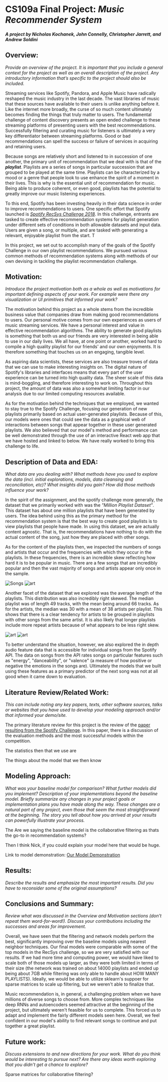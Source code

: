 # CS109a Final Project: *Music Recommender System*
##### A project by Nicholas Kochanek, John Connelly, Christopher Jarrett, and Andrew Soldini	

## Overview: 
_Provide an overview of the project. It is important that you include a general context for the project as well as an overall description of the project. Any introductory information that’s specific to the project should also be included._


Streaming services like Spotify, Pandora, and Apple Music have radically reshaped the music industry in the last decade. The vast libraries of music that these sources have available to their users is unlike anything before it. Like the internet more broadly, the curse of so much content ultimately becomes finding the things that truly matter to users. The fundamental challenge of content discovery presents an open ended challenge to these streaming platforms of presenting users with the best recommendations. Successfully filtering and curating music for listeners is ultimately a very key differentiator between streaming platforms. Good or bad recommendations can spell the success or failure of services in acquiring and retaining users. 

Because songs are relatively short and listened to in succession of one another, the primary unit of recommendation that we deal with is that of the ___playlist___. Playlists are a series of songs in particular succession that are grouped to be played at the same time. Playlists can be characterized by a mood or a genre that people look to use enhance the spirit of a moment in their lives. This is why is the essential unit of recommendation for music. Being able to produce coherent, or even good, playlists has the potential to greatly improve our music listening experiences.

To this end, Spotify has been investing heavily in their data science in order to improve recommendations to users. One specific effort that Spotify launched is _[Spotify RecSys Challenge 2018](https://recsys-challenge.spotify.com/)_. In this challenge, entrants are tasked to create effective recommendation systems for playlist generation under different sets of conditions in both allowable datasets and input data. Users are given a song, or multiple, and are tasked with generating a relevant, enjoyable playlist from the start. T  

In this project, we set out to accomplish many of the goals of the Spotify Challenge in our own playlist recommendations. We pursued various common methods of recommendation systems along with methods of our own devising in tackling the playlist recommendation challenge.

## Motivation: 
_Introduce the project motivation both as a whole as well as motivations for important defining aspects of your work. For example were there any visualization or UI primitives that informed your work?_

The motivation behind this project as a whole stems from the incredible business value that companies draw from making good recommendations to users. Our personal motive comes from our own experiences as users of music streaming services. We have a personal interest and value in effective recommendation algorithms. The ability to generate good playlists is something that both us and our friends are very interested in being able to use in our daily lives. We all have, at one point or another, worked hard to compile a high quality playlist for our friends' and our own enjoyments. It is therefore something that touches us on an engaging, tangible level. 

As aspiring data scientists, these services are also treasure troves of data that we can use to make interesting insights on. The digital nature of Spotify's libraries and interfaces means that every part of the user experience can be turned into high quality data. The sheer scale of this data is mind-boggling, and therefore interesting to work on. Throughout this project, the amount of data was also a somewhat limiting factor in our analysis due to our limited computing resources available.

As for the motivation behind the techniques that we employed, we wanted to stay true to the Spotify Challenge, focusing our generation of new playlists primarily based on actual user-generated playlists. Because of this, our models were ones that could see the data as a graphical web of interactions between songs that appear together in these user generated playlists. We also believed that our model's method and performance can be well demonstrated through the use of an interactive React web app that we have hosted and linked to below. We have really worked to bring this challenge to life.


## Description of Data and EDA: 
_What data are you dealing with? What methods have you used to explore the data (incl. initial explorations, models, data cleansing and reconciliation, etc)? What insights did you gain? How did those methods influence your work?_

In the spirit of the assignment, and the spotify challenge more generally, the dataset that we primarily worked with was the _"Million Playlist Dataset"_. This dataset has about one million playlists that have been generated by users. The idea behind using this as the primary method for the recommendation system is that the best way to create good playlists is to view playlists that people have made. In using this dataset, we are actually content agnostic. That is, the recommendations have nothing to do with the actual content of the song, just how they are placed with other songs. 

As for the content of the playlists then, we inspected the numbers of songs and artists that occur and the frequencies with which they occur in the playlists. In these frequencies, there is an incredible skew reflecting how hard it is to be popular in music. There are a few songs that are incredibly popular and then the vast majority of songs and artists appear only once in the sample. 

![Songs](songcounts.png) ![art](artcount.png)

Another facet of the dataset that we explored was the average length of the playlists. This distribution was also incredibly right skewed. The median playlist was of length 49 tracks, with the mean being around 66 tracks. As for the artists, the median was 30 with a mean of 38 artists per playlist. This shows that there is a clear tendency for artists to be grouped in playlists with other songs from the same artist. It is also likely that longer playlists include more repeat artists because of what appears to be less right skew. 

![art](playlistlen.png) ![art](artdist.png) 

To better understand the situation, however, we also explored the in depth audio feature data that is accessible for individual songs from the Spotify API. The data on songs from the API rates songs on particular features such as "energy", "danceability", or "valence" (a measure of how positive or negative the emotions in the songs are). Ultimately the models that we built using these features as a primary predictor of the next song was not at all good when it came down to evaluation. 
 


## Literature Review/Related Work: 
_This can include noting any key papers, texts, other software sources, talks or websites that you have used to develop your modeling approach and/or that informed your demo/site._

The primary literature review for this project is the review of the [paper resulting from the Spotify Challenge](https://arxiv.org/pdf/1810.01520.pdf). In this paper, there is a discussion of the evaluation methods and the most successful models within the competition. 

The statistics then that we use are 

The things about the model that we then know

## Modeling Approach: 
_What was your baseline model for comparison? What further models did you implement? Description of your implementations beyond the baseline model. Briefly summarize any changes in your project goals or implementation plans you have made along the way. These changes are a natural part of any project, even those that seem the most straightforward at the beginning. The story you tell about how you arrived at your results can powerfully illustrate your process._

The 
Are we saying the baseline model is the collaborative filtering as thats the go-to in recommendation systems?

Then I think Nick, if you could explain your model here that would be huge. 

Link to model demonstration: [Our Model Demonstration](http://ec2-3-16-137-40.us-east-2.compute.amazonaws.com:3000/)

<!--<iframe src="http://ec2-3-16-137-40.us-east-2.compute.amazonaws.com:3000/" width="100%" height="800"> </iframe> -->

## Results: 
_Describe the results and emphasize the most important results. Did you have to reconsider some of the original assumptions?_



## Conclusions and Summary: 
_Review what was discussed in the Overview and Motivation sections (don’t repeat them word-for-word!). Discuss your contributions including the successes and areas for improvement._

Overall, we have seen that the filtering and network models perform the best, significantly improving over the baseline models using nearest neighbor techniques. Our final models were comparable with some of the top models in the RecSys challenge, so we are very satisfied with our results. If we had more time and computing power, we would have liked to scale both of those models up larger, as they were both limited in terms of their size (the network was trained on about 14000 playlists and ended up being about 7GB while filtering was only able to handle about HOW MANY PLAYLISTS). Ideally, we would be able to utilize sklearn's suppoer for sparse matrices to scale up filtering, but we weren't able to finalize that.

Music recommendation is, in general, a challenging problem when we have millions of diverse songs to choose from. More complex techniques like deep RNNs and autoencoders seemed attractive at the beginning of the project, but ultimately weren't feasible for us to complete. This forced us to adapt and implement the fairly different models seen here. Overall, we feel confident in our model's ability to find relevant songs to continue and put together a great playlist.



## Future work: 
_Discuss extensions to and new directions for your work. What do you think would be interesting to pursue next? Are there any ideas worth exploring that you didn’t get a chance to explore?_

Sparse matrices for collaborative filtering?




